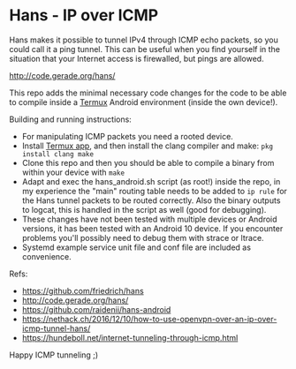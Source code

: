 Hans - IP over ICMP
===================

Hans makes it possible to tunnel IPv4 through ICMP echo packets, so you could call it a ping tunnel. This can be useful when you find yourself in the situation that your Internet access is firewalled, but pings are allowed.

http://code.gerade.org/hans/

This repo adds the minimal necessary code changes for the code to be able to compile inside a [Termux](https://github.com/termux/termux-app) Android environment (inside the own device!).

Building and running instructions:
* For manipulating ICMP packets you need a rooted device.
* Install [Termux app](https://github.com/termux/termux-app), and then install the clang compiler and make: `pkg install clang make`
* Clone this repo and then you should be able to compile a binary from within your device with `make`
* Adapt and exec the hans_android.sh script (as root!) inside the repo, in my experience the "main" routing table needs to be added to `ip rule` for the Hans tunnel packets to be routed correctly. Also the binary outputs to logcat, this is handled in the script as well (good for debugging).
* These changes have not been tested with multiple devices or Android versions, it has been tested with an Android 10 device. If you encounter problems you'll possibly need to debug them with strace or ltrace.
* Systemd example service unit file and conf file are included as convenience.

Refs:
* https://github.com/friedrich/hans
* http://code.gerade.org/hans/
* https://github.com/raidenii/hans-android
* https://nethack.ch/2016/12/10/how-to-use-openvpn-over-an-ip-over-icmp-tunnel-hans/
* https://hundeboll.net/internet-tunneling-through-icmp.html

Happy ICMP tunneling ;)

